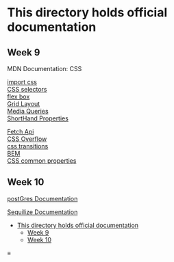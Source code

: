 This directory holds official documentation
===========================================

Week 9
------

MDN Documentation: CSS

<a href="https://developer.mozilla.org/en-US/docs/Web/CSS/@import" class="btn">import css</a>  
<a href="https://developer.mozilla.org/en-US/docs/Web/CSS/CSS_Selectors" class="btn">CSS selectors</a>  
<a href="https://developer.mozilla.org/en-US/docs/Web/CSS/CSS_Flexible_Box_Layout" class="btn">flex box</a>  
<a href="https://developer.mozilla.org/en-US/docs/Web/CSS/CSS_Grid_Layout" class="btn">Grid Layout</a>  
<a href="https://developer.mozilla.org/en-US/docs/Web/CSS/Media_Queries" class="btn">Media Queries</a>  
<a href="https://developer.mozilla.org/en-US/docs/Web/CSS/Shorthand_properties#Background_Properties" class="btn">ShortHand Properties</a>

<a href="https://developer.mozilla.org/en-US/docs/Web/API/Fetch_API" class="btn">Fetch Api</a>  
<a href="https://developer.mozilla.org/en-US/docs/Web/CSS/CSS_Overflow" class="btn">CSS Overflow</a>  
<a href="https://developer.mozilla.org/en-US/docs/Web/CSS/CSS_Transitions" class="btn">css transitions</a>  
<a href="https://developer.mozilla.org/en-US/docs/Learn/CSS/Building_blocks/Organizing" class="btn">BEM</a>  
<a href="https://developer.mozilla.org/en-US/docs/Web/CSS/CSS_Properties_Reference" class="btn">CSS common properties</a>

Week 10
-------

<a href="https://www.postgresql.org/docs/" class="btn">postGres Documentation</a>

<a href="https://sequelize.org/v5/" class="btn">Sequilize Documentation</a>

-   <a href="#this-directory-holds-official-documentation" class="btn">This directory holds official documentation</a>
    -   <a href="#week-9" class="btn">Week 9</a>
    -   <a href="#week-10" class="btn">Week 10</a>

<span id="sidebar-toc-btn">≡</span>
